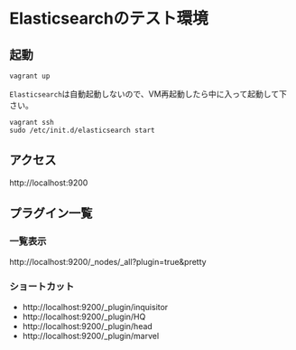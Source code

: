 # Elasticsearchのテスト環境


## 起動

```
vagrant up
```

`Elasticsearch`は自動起動しないので、VM再起動したら中に入って起動して下さい。

```
vagrant ssh
sudo /etc/init.d/elasticsearch start
```


## アクセス

http://localhost:9200


## プラグイン一覧

### 一覧表示

http://localhost:9200/_nodes/_all?plugin=true&pretty

### ショートカット

*   http://localhost:9200/_plugin/inquisitor
*   http://localhost:9200/_plugin/HQ
*   http://localhost:9200/_plugin/head
*   http://localhost:9200/_plugin/marvel
